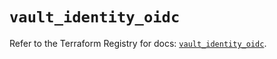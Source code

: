 # `vault_identity_oidc`

Refer to the Terraform Registry for docs: [`vault_identity_oidc`](https://registry.terraform.io/providers/hashicorp/vault/4.3.0/docs/resources/identity_oidc).
